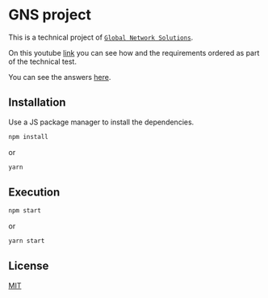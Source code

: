 # GNS project

This is a technical project of [`Global Network Solutions`](https://www.gns.com.co/).

On this youtube [link](https://www.youtube.com/watch?v=_HCRz7WIRWY) you can see how and the requirements ordered as part of the technical test.

You can see the answers [here](https://github.com/sirzes02/gns_project/blob/master/documents/ENTREGABLES.pdf).

## Installation

Use a JS package manager to install the dependencies.

```bash
npm install
```

or

```bash
yarn
```

## Execution

```bash
npm start
```

or

```bash
yarn start
```

## License

[MIT](https://choosealicense.com/licenses/mit/)
